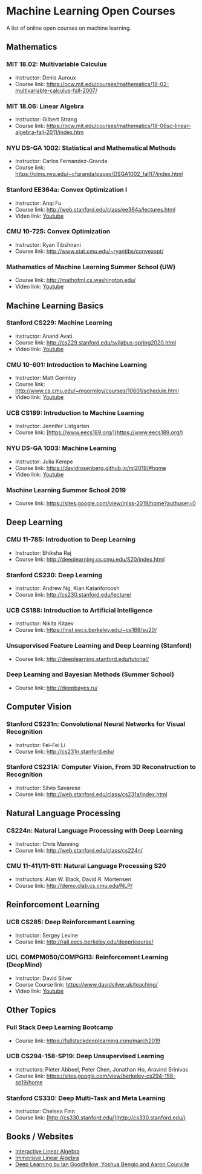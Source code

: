 # Machine Learning Open Courses
A list of online open courses on machine learning.

## Mathematics

### MIT 18.02: Multivariable Calculus
* Instructor: Denis Auroux
* Course link: https://ocw.mit.edu/courses/mathematics/18-02-multivariable-calculus-fall-2007/

### MIT 18.06: Linear Algebra
* Instructor: Gilbert Strang
* Course link: https://ocw.mit.edu/courses/mathematics/18-06sc-linear-algebra-fall-2011/index.htm

### NYU DS-GA 1002: Statistical and Mathematical Methods
* Instructor: Carlos Fernandez-Granda
* Course link: https://cims.nyu.edu/~cfgranda/pages/DSGA1002_fall17/index.html

### Stanford EE364a: Convex Optimization I
* Instructor: Anqi Fu
* Course link: http://web.stanford.edu/class/ee364a/lectures.html
* Video link: [Youtube](https://www.youtube.com/playlist?list=PL3940DD956CDF0622)

### CMU 10-725: Convex Optimization

* Instructor: Ryan Tibshirani
* Course link: http://www.stat.cmu.edu/~ryantibs/convexopt/

### Mathematics of Machine Learning Summer School (UW)

* Course link: http://mathofml.cs.washington.edu/
* Video link: [Youtube](https://www.youtube.com/watch?v=3wbLr-NnIKI&list=PLTPQEx-31JXhguCush5J7OGnEORofoCW9)

## Machine Learning Basics

### Stanford CS229: Machine Learning
* Instructor: Anand Avati
* Course link: http://cs229.stanford.edu/syllabus-spring2020.html
* Video link: [Youtube](https://www.youtube.com/playlist?list=PLoROMvodv4rMiGQp3WXShtMGgzqpfVfbU)

### CMU 10-601: Introduction to Machine Learning
* Instructor: Matt Gormley
* Course link: http://www.cs.cmu.edu/~mgormley/courses/10601/schedule.html
* Video link: [Youtube](https://www.youtube.com/playlist?list=PL7k0r4t5c10-g7CWCnHfZOAxLaiNinChk)

### UCB CS189: Introduction to Machine Learning
* Instructor: Jennifer Listgarten
* Course link: [https://www.eecs189.org/](https://www.eecs189.org/)

### NYU DS-GA 1003: Machine Learning
* Instructor: Julia Kempe
* Course link: https://davidrosenberg.github.io/ml2019/#home
* Video link: [Youtube](https://www.youtube.com/playlist?list=PLC6pMXTX4r7Qn3VT58GyI7k34srlGxXX_)

### Machine Learning Summer School 2019
* Course link: https://sites.google.com/view/mlss-2019/home?authuser=0

## Deep Learning

### CMU 11-785: Introduction to Deep Learning

* Instructor: Bhiksha Raj
* Course link: http://deeplearning.cs.cmu.edu/S20/index.html

### Stanford CS230: Deep Learning
* Instructor: Andrew Ng, Kian Katanforoosh
* Course link: http://cs230.stanford.edu/lecture/

### UCB CS188: Introduction to Artificial Intelligence
* Instructor: Nikita Kitaev
* Course link: https://inst.eecs.berkeley.edu/~cs188/su20/

### Unsupervised Feature Learning and Deep Learning (Stanford)
* Course link: http://deeplearning.stanford.edu/tutorial/

### Deep Learning and Bayesian Methods (Summer School)
* Course link: http://deepbayes.ru/

## Computer Vision

### Stanford CS231n: Convolutional Neural Networks for Visual Recognition
* Instructor: Fei-Fei Li
* Course link: http://cs231n.stanford.edu/

### Stanford CS231A: Computer Vision, From 3D Reconstruction to Recognition
* Instructor: Silvio Savarese
* Course link: http://web.stanford.edu/class/cs231a/index.html

## Natural Language Processing

### CS224n: Natural Language Processing with Deep Learning
* Instructor: Chris Manning
* Course link: http://web.stanford.edu/class/cs224n/

### CMU 11-411/11-611: Natural Language Processing S20
* Instructors: Alan W. Black, David R. Mortensen
* Course link: http://demo.clab.cs.cmu.edu/NLP/

## Reinforcement Learning

### UCB CS285: Deep Reinforcement Learning
* Instructor: Sergey Levine
* Course link: http://rail.eecs.berkeley.edu/deeprlcourse/

### UCL COMPM050/COMPGI13: Reinforcement Learning (DeepMind)
* Instructor: David Silver
* Course Course link: https://www.davidsilver.uk/teaching/
* Video link: [Youtube](https://www.youtube.com/watch?v=2pWv7GOvuf0)

## Other Topics
### Full Stack Deep Learning Bootcamp
* Course link: https://fullstackdeeplearning.com/march2019

### UCB CS294-158-SP19: Deep Unsupervised Learning
* Instructors: Pieter Abbeel, Peter Chen, Jonathan Ho, Aravind Srinivas
* Course link: https://sites.google.com/view/berkeley-cs294-158-sp19/home

### Stanford CS330: Deep Multi-Task and Meta Learning
* Instructor: Chelsea Finn
* Course link: [http://cs330.stanford.edu/](http://cs330.stanford.edu/)

## Books / Websites
* [Interactive Linear Algebra](https://textbooks.math.gatech.edu/ila/index.html)
* [Immersive Linear Algebra](http://immersivemath.com/ila/index.html)
* [Deep Learning by Ian Goodfellow, Yoshua Bengio and Aaron Courville](https://www.deeplearningbook.org/)